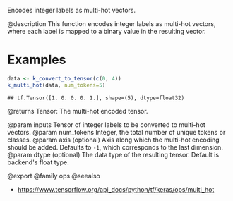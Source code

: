 Encodes integer labels as multi-hot vectors.

@description
This function encodes integer labels as multi-hot vectors, where each label
is mapped to a binary value in the resulting vector.

# Examples

```r
data <- k_convert_to_tensor(c(0, 4))
k_multi_hot(data, num_tokens=5)
```

```
## tf.Tensor([1. 0. 0. 0. 1.], shape=(5), dtype=float32)
```

@returns
Tensor: The multi-hot encoded tensor.

@param inputs Tensor of integer labels to be converted to multi-hot vectors.
@param num_tokens Integer, the total number of unique tokens or classes.
@param axis (optional) Axis along which the multi-hot encoding should be
    added. Defaults to `-1`, which corresponds to the last dimension.
@param dtype (optional) The data type of the resulting tensor. Default
    is backend's float type.

@export
@family ops
@seealso
+ <https://www.tensorflow.org/api_docs/python/tf/keras/ops/multi_hot>

